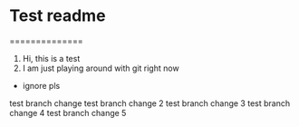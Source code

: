 # Test readme
==============
1. Hi, this is a test
2. I am just playing around with git right now
- ignore pls

test branch change
test branch change 2
test branch change 3
test branch change 4
test branch change 5
